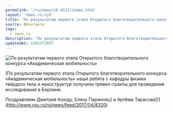 ```yaml
---
permalink: '/ru/news/vk-4117/index.html'
layout: 'news.ru.njk'
title: 'По результатам первого этапа Открытого благотворительного конкурса «Академическая мобильность»'
source: ВКонтакте
tags:
  - news_ru
description: 'По результатам первого этапа Открытого благотворительного конкурса «Академическая мобильность»'
updatedAt: 1493373697
---
```

![По результатам первого этапа Открытого благотворительного конкурса «Академическая мобильность»](https://sun9-48.userapi.com/c626527/v626527501/6630b/5vKXTKDQpxA.jpg)

[По результатам первого этапа Открытого благотворительного конкурса «Академическая мобильность» наши ребята с кафедры физики твёрдого тела и наноструктур получили тревел-гранты для проведения исследований в Берлине.

Поздравляем Дмитрия Коюду, Елену Паринову] и Артёма Тарасова]!](http://www.vsu.ru/ru/news/feed/2017/04/8320)
